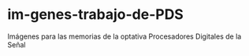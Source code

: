# im-genes-trabajo-de-PDS
Imágenes para las memorias de la optativa Procesadores Digitales de la Señal
